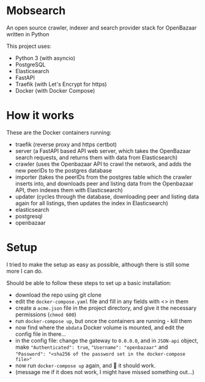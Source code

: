 # Mobsearch
An open source crawler, indexer and search provider stack for OpenBazaar written in Python

This project uses:
 - Python 3 (with asyncio)
 - PostgreSQL
 - Elasticsearch
 - FastAPI
 - Traefik (with Let's Encrypt for https)
 - Docker (with Docker Compose)


# How it works

These are the Docker containers running:
 - traefik (reverse proxy and https certbot)
 - server (a FastAPI based API web server, which takes the OpenBazaar search requests, and returns them with data from Elasticsearch)
 - crawler (uses the Openbazaar API to crawl the network, and adds the new peerIDs to the postgres database
 - importer (takes the peerIDs from the postgres table which the crawler inserts into, and downloads peer and listing data from the Openbazaar API, then indexes them with Elasticsearch)
 - updater (cycles through the database, downloading peer and listing data again for all listings, then updates the index in Elasticsearch)
 - elasticsearch
 - postgresql
 - openbazaar
 
 
# Setup

I tried to make the setup as easy as possible, although there is still some more I can do.

Should be able to follow these steps to set up a basic installation:
 - download the repo using git clone
 - edit the `docker-compose.yaml` file and fill in any fields with <> in them
 - create a `acme.json` file in the project directory, and give it the necessary permissions (`chmod 600`)
 - run `docker-compose up`, but once the containers are running - kill them
 - now find where the `obdata` Docker volume is mounted, and edit the config file in there...
 - in the config file: change the gateway to `0.0.0.0`, and in `JSON-api` object, make `"Authenticated": true`, `"Username": "openbazaar"` and `"Password": "<sha256 of the password set in the docker-compose file>"`
 - now run `docker-compose up` again, and 🤞 it should work.
 - (message me if it does not work, I might have missed something out...)


